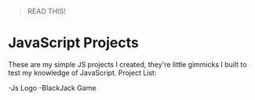 > READ THIS!

# JavaScript Projects
These are my simple JS projects I created, they're little gimmicks I built to test my knowledge of JavaScript.
Project List:

-Js Logo
-BlackJack Game
